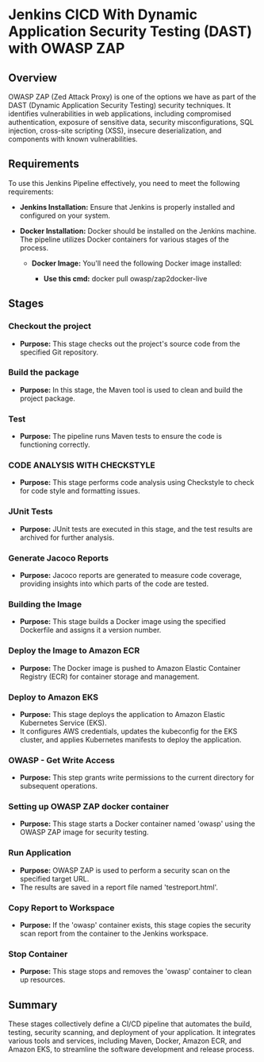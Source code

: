 # Jenkins CICD With Dynamic Application Security Testing (DAST) with OWASP ZAP


## Overview

OWASP ZAP (Zed Attack Proxy) is one of the options we have as part of the DAST (Dynamic Application Security Testing) security techniques. It identifies vulnerabilities in web applications, including compromised authentication, exposure of sensitive data, security misconfigurations, SQL injection, cross-site scripting (XSS), insecure deserialization, and components with known vulnerabilities.

## Requirements

To use this Jenkins Pipeline effectively, you need to meet the following requirements:

- **Jenkins Installation:** Ensure that Jenkins is properly installed and configured on your system.

- **Docker Installation:** Docker should be installed on the Jenkins machine. The pipeline utilizes Docker containers for various stages of the process.

  - **Docker Image:** You'll need the following Docker image installed:

    - **Use this cmd:** docker pull owasp/zap2docker-live

## Stages

### Checkout the project

- **Purpose:** This stage checks out the project's source code from the specified Git repository.

### Build the package

- **Purpose:** In this stage, the Maven tool is used to clean and build the project package.

### Test

- **Purpose:** The pipeline runs Maven tests to ensure the code is functioning correctly.

### CODE ANALYSIS WITH CHECKSTYLE

- **Purpose:** This stage performs code analysis using Checkstyle to check for code style and formatting issues.

### JUnit Tests

- **Purpose:** JUnit tests are executed in this stage, and the test results are archived for further analysis.

### Generate Jacoco Reports

- **Purpose:** Jacoco reports are generated to measure code coverage, providing insights into which parts of the code are tested.

### Building the Image

- **Purpose:** This stage builds a Docker image using the specified Dockerfile and assigns it a version number.

### Deploy the Image to Amazon ECR

- **Purpose:** The Docker image is pushed to Amazon Elastic Container Registry (ECR) for container storage and management.

### Deploy to Amazon EKS

- **Purpose:** This stage deploys the application to Amazon Elastic Kubernetes Service (EKS).
- It configures AWS credentials, updates the kubeconfig for the EKS cluster, and applies Kubernetes manifests to deploy the application.

### OWASP - Get Write Access

- **Purpose:** This step grants write permissions to the current directory for subsequent operations.

### Setting up OWASP ZAP docker container

- **Purpose:** This stage starts a Docker container named 'owasp' using the OWASP ZAP image for security testing.

### Run Application

- **Purpose:** OWASP ZAP is used to perform a security scan on the specified target URL.
- The results are saved in a report file named 'testreport.html'.

### Copy Report to Workspace

- **Purpose:** If the 'owasp' container exists, this stage copies the security scan report from the container to the Jenkins workspace.

### Stop Container

- **Purpose:** This stage stops and removes the 'owasp' container to clean up resources.

## Summary

These stages collectively define a CI/CD pipeline that automates the build, testing, security scanning, and deployment of your application. It integrates various tools and services, including Maven, Docker, Amazon ECR, and Amazon EKS, to streamline the software development and release process.

